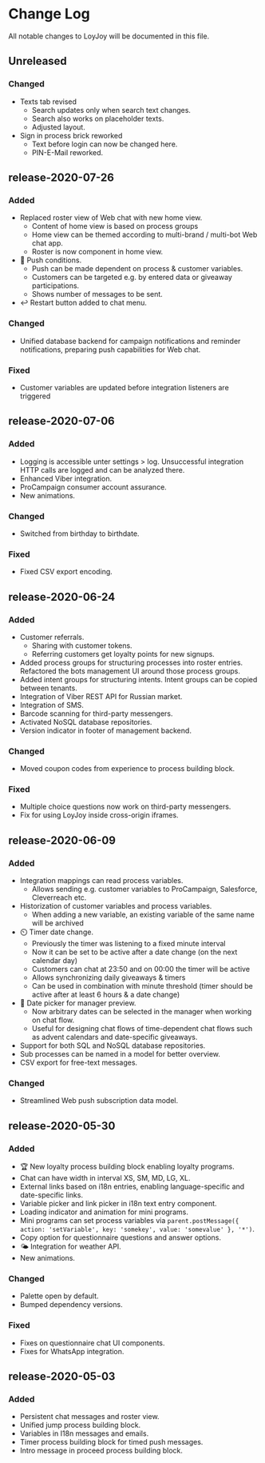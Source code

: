 
# Change Log

All notable changes to LoyJoy will be documented in this file.


## Unreleased

### Changed

- Texts tab revised
  - Search updates only when search text changes.
  - Search also works on placeholder texts.
  - Adjusted layout.
- Sign in process brick reworked
  - Text before login can now be changed here.
  - PIN-E-Mail reworked.


## release-2020-07-26

### Added

- Replaced roster view of Web chat with new home view.
  - Content of home view is based on process groups
  - Home view can be themed according to multi-brand / multi-bot Web chat app.
  - Roster is now component in home view.
- 🔔 Push conditions.
  - Push can be made dependent on process & customer variables.
  - Customers can be targeted e.g. by entered data or giveaway participations.
  - Shows number of messages to be sent.
- ↩️ Restart button added to chat menu.

### Changed

- Unified database backend for campaign notifications and reminder notifications, preparing push capabilities for Web chat.

### Fixed

- Customer variables are updated before integration listeners are triggered


## release-2020-07-06

### Added

- Logging is accessible unter settings > log. Unsuccessful integration HTTP calls are logged and can be analyzed there.
- Enhanced Viber integration.
- ProCampaign consumer account assurance.
- New animations.

### Changed

- Switched from birthday to birthdate.

### Fixed

- Fixed CSV export encoding.


## release-2020-06-24

### Added

- Customer referrals.
  - Sharing with customer tokens.
  - Referring customers get loyalty points for new signups. 
- Added process groups for structuring processes into roster entries. Refactored the bots management UI around those process groups.
- Added intent groups for structuring intents. Intent groups can be copied between tenants.
- Integration of Viber REST API for Russian market.
- Integration of SMS.
- Barcode scanning for third-party messengers.
- Activated NoSQL database repositories.
- Version indicator in footer of management backend.

### Changed

- Moved coupon codes from experience to process building block.

### Fixed

- Multiple choice questions now work on third-party messengers.
- Fix for using LoyJoy inside cross-origin iframes.


## release-2020-06-09

### Added

- Integration mappings can read process variables.
  - Allows sending e.g. customer variables to ProCampaign, Salesforce, Cleverreach etc.
- Historization of customer variables and process variables.
  - When adding a new variable, an existing variable of the same name will be archived
- ⏲️ Timer date change.
  - Previously the timer was listening to a fixed minute interval
  - Now it can be set to be active after a date change (on the next calendar day)
  - Customers can chat at 23:50 and on 00:00 the timer will be active
  - Allows synchronizing daily giveaways & timers
  - Can be used in combination with minute threshold (timer should be active after at least 6 hours & a date change)
- 📅 Date picker for manager preview.
  - Now arbitrary dates can be selected in the manager when working on chat flow.
  - Useful for designing chat flows of time-dependent chat flows such as advent calendars and date-specific giveaways.
- Support for both SQL and NoSQL database repositories.
- Sub processes can be named in a model for better overview.
- CSV export for free-text messages.

### Changed

- Streamlined Web push subscription data model.


## release-2020-05-30

### Added

- 🏆 New loyalty process building block enabling loyalty programs.
- Chat can have width in interval XS, SM, MD, LG, XL.
- External links based on i18n entries, enabling language-specific and date-specific links.
- Variable picker and link picker in i18n text entry component.
- Loading indicator and animation for mini programs.
- Mini programs can set process variables via `parent.postMessage({ action: 'setVariable', key: 'somekey', value: 'somevalue' }, '*')`.
- Copy option for questionnaire questions and answer options.
- 🌤️ Integration for weather API.
- New animations.

### Changed

- Palette open by default.
- Bumped dependency versions.

### Fixed

- Fixes on questionnaire chat UI components.
- Fixes for WhatsApp integration.


## release-2020-05-03

### Added

- Persistent chat messages and roster view.
- Unified jump process building block.
- Variables in I18n messages and emails.
- Timer process building block for timed push messages.
- Intro message in proceed process building block.
